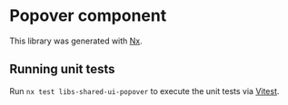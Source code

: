 # Popover component

This library was generated with [Nx](https://nx.dev).

## Running unit tests

Run `nx test libs-shared-ui-popover` to execute the unit tests via [Vitest](https://vitest.dev/).
